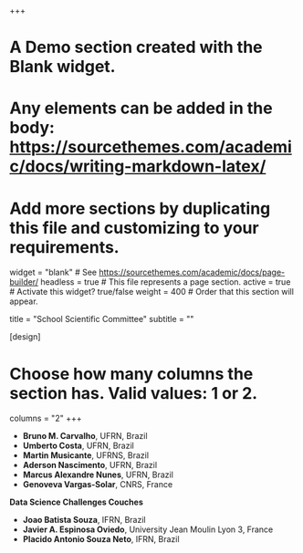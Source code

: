 +++
# A Demo section created with the Blank widget.
# Any elements can be added in the body: https://sourcethemes.com/academic/docs/writing-markdown-latex/
# Add more sections by duplicating this file and customizing to your requirements.

widget = "blank"  # See https://sourcethemes.com/academic/docs/page-builder/
headless = true  # This file represents a page section.
active = true  # Activate this widget? true/false
weight = 400  # Order that this section will appear.

title = "School Scientific Committee"
subtitle = ""

[design]
  # Choose how many columns the section has. Valid values: 1 or 2.
  columns = "2"
+++

- **Bruno M. Carvalho**, UFRN, Brazil
- **Umberto Costa**, UFRN, Brazil
- **Martin Musicante**, UFRNS, Brazil
- **Aderson Nascimento**, UFRN, Brazil
- **Marcus Alexandre Nunes**, UFRN, Brazil
- **Genoveva Vargas-Solar**, CNRS, France

**Data Science Challenges Couches**
- **Joao Batista Souza**, IFRN, Brazil
- **Javier A. Espinosa Oviedo**, University Jean Moulin Lyon 3, France
- **Placido Antonio Souza Neto**, IFRN, Brazil




